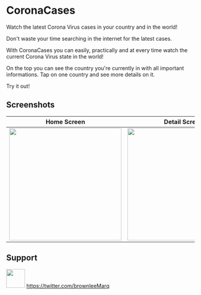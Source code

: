 # CoronaCases
Watch the latest Corona Virus cases in your country and in the world!

Don't waste your time searching in the internet for the latest cases.

With CoronaCases you can easily, practically and at every time watch the current Corona Virus state in the world!

On the top you can see the country you're currently in with all important informations.
Tap on one country and see more details on it.

Try it out!

## Screenshots

| Home Screen                   | Detail Screen |         Home Screen Refreshing    | Home Screen Searching |
:-------------------------:|:-------------------------:|:-------------------------:|:-------------------------:
<img src="https://github.com/SwiftiSwift/CoronaCases/blob/master/HomeScreen.PNG" width="300"> |  <img src="https://github.com/SwiftiSwift/CoronaCases/blob/master/DetailScreen.PNG" width="300"> | <img src="https://github.com/SwiftiSwift/CoronaCases/blob/master/HomeScreen-Refreshing.PNG" width="300">|  <img src="https://github.com/SwiftiSwift/CoronaCases/blob/master/HomeScreen-Searching.PNG" width="300">

## Support
<img src="https://pluspng.com/img-png/twitter-png-file-twitter-icon-png-256.png" width="50"> https://twitter.com/brownleeMarq

